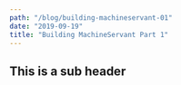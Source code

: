 ```yaml
---
path: "/blog/building-machineservant-01"
date: "2019-09-19"
title: "Building MachineServant Part 1"
---
```


## This is a sub header
